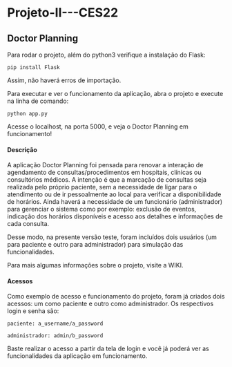 # Projeto-II---CES22

## Doctor Planning

Para rodar o projeto, além do python3 verifique a instalação do Flask:

    pip install Flask  

Assim, não haverá erros de importação.

Para executar e ver o funcionamento da aplicação, abra o projeto e execute na linha de comando:

    python app.py

Acesse o localhost, na porta 5000, e veja o Doctor Planning em funcionamento!

#### Descrição

A aplicação Doctor Planning foi pensada para renovar a interação de agendamento de consultas/procedimentos em hospitais, clínicas ou
consultórios médicos. A intenção é que a marcação de consultas seja realizada pelo próprio paciente, sem a necessidade de ligar para o atendimento
ou de ir pessoalmente ao local para verificar a disponibilidade de horários. Ainda haverá a necessidade de um funcionário (administrador) para gerenciar
o sistema como por exemplo: exclusão de eventos, indicação dos horários disponíveis e acesso aos detalhes e informações de cada consulta.

Desse modo, na presente versão teste, foram incluídos dois usuários (um para paciente e outro para administrador) para simulação das funcionalidades.

Para mais algumas informações sobre o projeto, visite a WIKI.

#### Acessos

Como exemplo de acesso e funcionamento do projeto, foram já criados dois acessos: um como paciente e outro como administrador.
Os respectivos login e senha são:

    paciente: a_username/a_password

    administrador: admin/b_password

Baste realizar o acesso a partir da tela de login e você já poderá ver as funcionalidades da aplicação em funcionamento.
